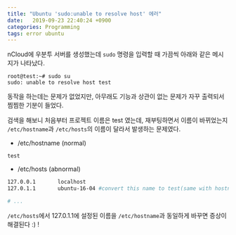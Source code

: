 ```yaml
---
title: "Ubuntu 'sudo:unable to resolve host' 에러"
date:   2019-09-23 22:40:24 +0900
categories: Programming
tags: error ubuntu
--- 
```


nCloud에 우분투 서버를 생성했는데 `sudo` 명령을 입력할 때 가끔씩 아래와 같은 메시지가 나타났다.  

```
root@test:~# sudo su
sudo: unable to resolve host test
```

동작을 하는데는 문제가 없었지만, 아무래도 기능과 상관이 없는 문제가 자꾸 출력되서 찜찜한 기분이 들었다.  
  
검색을 해보니 처음부터 프로젝트 이름은 test 였는데, 재부팅하면서 이름이 바뀌었는지 `/etc/hostname`과 `/etc/hosts`의 이름이 달라서 발생하는 문제였다.  
  
- /etc/hostname (normal)  
```
test
```
  
- /etc/hosts (abnormal)  
  
```bash
127.0.0.1       localhost
127.0.1.1       ubuntu-16-04 #convert this name to test(same with hostname)

# ...
```

`/etc/hosts`에서 127.0.1.1에 설정된 이름을 `/etc/hostname`과 동일하게 바꾸면 증상이 해결된다 :) !  